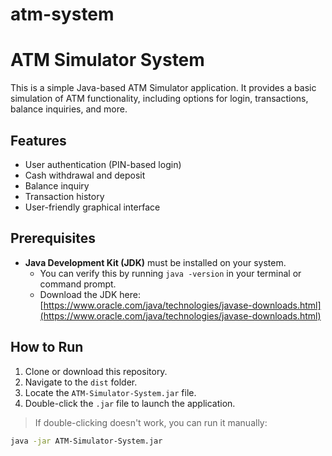 # atm-system
# ATM Simulator System

This is a simple Java-based ATM Simulator application. It provides a basic simulation of ATM functionality, including options for login, transactions, balance inquiries, and more.

## Features

- User authentication (PIN-based login)
- Cash withdrawal and deposit
- Balance inquiry
- Transaction history
- User-friendly graphical interface

## Prerequisites

- **Java Development Kit (JDK)** must be installed on your system.
  - You can verify this by running `java -version` in your terminal or command prompt.
  - Download the JDK here: [https://www.oracle.com/java/technologies/javase-downloads.html](https://www.oracle.com/java/technologies/javase-downloads.html)

## How to Run

1. Clone or download this repository.
2. Navigate to the `dist` folder.
3. Locate the `ATM-Simulator-System.jar` file.
4. Double-click the `.jar` file to launch the application.

> If double-clicking doesn't work, you can run it manually:
```bash
java -jar ATM-Simulator-System.jar

